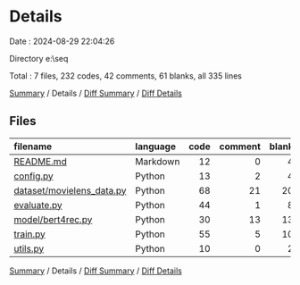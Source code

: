 # Details

Date : 2024-08-29 22:04:26

Directory e:\\seq

Total : 7 files,  232 codes, 42 comments, 61 blanks, all 335 lines

[Summary](results.md) / Details / [Diff Summary](diff.md) / [Diff Details](diff-details.md)

## Files
| filename | language | code | comment | blank | total |
| :--- | :--- | ---: | ---: | ---: | ---: |
| [README.md](/README.md) | Markdown | 12 | 0 | 4 | 16 |
| [config.py](/config.py) | Python | 13 | 2 | 4 | 19 |
| [dataset/movielens_data.py](/dataset/movielens_data.py) | Python | 68 | 21 | 20 | 109 |
| [evaluate.py](/evaluate.py) | Python | 44 | 1 | 8 | 53 |
| [model/bert4rec.py](/model/bert4rec.py) | Python | 30 | 13 | 13 | 56 |
| [train.py](/train.py) | Python | 55 | 5 | 10 | 70 |
| [utils.py](/utils.py) | Python | 10 | 0 | 2 | 12 |

[Summary](results.md) / Details / [Diff Summary](diff.md) / [Diff Details](diff-details.md)